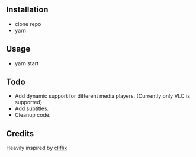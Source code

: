 ## Installation

- clone repo
- yarn

## Usage
- yarn start

## Todo
- Add dynamic support for different media players. (Currently only VLC is supported)
- Add subtitles.
- Cleanup code.

## Credits

Heavily inspired by [cliflix](https://github.com/fabiospampinato/cliflix)
